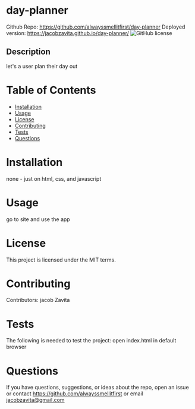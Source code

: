 # day-planner
Github Repo: https://github.com/alwayssmellitfirst/day-planner
Deployed version: https://jacobzavita.github.io/day-planner/
![GitHub license](https://img.shields.io/badge/license-MIT-blue.svg)
## Description
let's a user plan their day out

# Table of Contents
* [Installation](#installation)
* [Usage](#usage)
* [License](#license)
* [Contributing](#contributing)
* [Tests](#tests)
* [Questions](#questions)
# Installation
none - just on html, css, and javascript
# Usage
go to site and use the app
# License
This project is licensed under the MIT terms.
# Contributing
Contributors: jacob Zavita
# Tests
The following is needed to test the project: open index.html in default browser
# Questions
If you have questions, suggestions, or ideas about the repo, open an issue or contact https://github.com/alwayssmellitfirst or email jacobzavita@gmail.com
